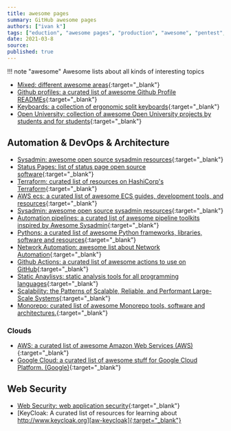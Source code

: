 ```yaml
---
title: awesome pages
summary: GitHub awesome pages
authors: ["ivan k"]
tags: ["eduction", "awesome pages", "production", "awesome", "pentest", "security", "cyber-sec"]
date: 2021-03-8
source:
published: true
---
```


!!! note "awesome"
    Awesome lists about all kinds of interesting topics

- [Mixed: different awesome areas][jsut-awesome]{:target="_blank"}
- [Github profiles: a curated list of awesome Github Profile READMEs][github-profiles]{:target="_blank"}
- [Keyboards: a collection of ergonomic split keyboards][keyboards]{:target="_blank"}
- [Open University: collection of awesome Open University projects by students and for students][keyboards]{:target="_blank"}

## Automation & DevOps & Architecture

- [Sysadmin: awesome open source sysadmin resources][awesome-sysadmin]{:target="_blank"}
- [Status Pages: list of status page open source software][status-pages]{:target="_blank"}
- [Terraform: curated list of resources on HashiCorp's Terraform][aw-terraform]{:target="_blank"}
- [AWS ecs: a curated list of awesome ECS guides, development tools, and resources][awesome-ecs]{:target="_blank"}
- [Sysadmin: awesome open source sysadmin resources][awesome-sysadmin]{:target="_blank"}
- [Automation pipelines: a curated list of awesome pipeline toolkits inspired by Awesome Sysadmin][autpipelines]{:target="_blank"}
- [Pythons: a curated list of awesome Python frameworks, libraries, software and resources][aw-python]{:target="_blank"}
- [Network Automation: awesome list about Network Automation][aw-networkautomation]{:target="_blank"}
- [Github Actions: a curated list of awesome actions to use on GitHub][aw-actions]{:target="_blank"}
- [Static Anaylisys: static analysis tools for all programming languages][aw-static-analysis]{:target="_blank"}
- [Scalability: the Patterns of Scalable, Reliable, and Performant Large-Scale Systems][aw-scalability]{:target="_blank"}
- [Monorepo: curated list of awesome Monorepo tools, software and architectures.][aw-monorepo]{:target="_blank"}

### Clouds

- [AWS: a curated list of awesome Amazon Web Services (AWS)][aw-aws]{:target="_blank"}
- [Google Cloud: a curated list of awesome stuff for Google Cloud Platform. (Google)][aw-googlecloud]{:target="_blank"}

## Web Security

- [Web Security: web application security][aw-pentest-web]{:target="_blank"}
- [KeyCloak: A curated list of resources for learning about http://www.keycloak.org][aw-keycloak]{:target="_blank"}

<!-- resources -->
[awesome-sysadmin]: https://github.com/kahun/awesome-sysadmin
[jsut-awesome]: https://github.com/sindresorhus/awesome
[awesome-ecs]: https://github.com/nathanpeck/awesome-ecs
[status-pages]: https://github.com/ivankatliarchuk/awesome-status-pages
[github-profiles]: https://github.com/ivankatliarchuk/awesome-github-profile-readme
[keyboards]: https://github.com/ivankatliarchuk/awesome-split-keyboards
[autpipelines]: https://github.com/ivankatliarchuk/awesome-pipeline
[aw-python]: https://github.com/ivankatliarchuk/awesome-python
[aw-networkautomation]: https://github.com/ivankatliarchuk/awesome-network-automation
[aw-actions]: https://github.com/sdras/awesome-actions
[aw-pentest-web]: https://github.com/infoslack/awesome-web-hacking
[aw-static-analysis]: https://github.com/analysis-tools-dev/static-analysis
[aw-keycloak]: https://github.com/ivankatliarchuk/awesome-keycloak
[aw-aws]: https://github.com/ivankatliarchuk/awesome-aws
[aw-scalability]: https://github.com/ivankatliarchuk/awesome-scalability
[aw-monorepo]: https://github.com/ivankatliarchuk/awesome-monorepo
[aw-googlecloud]: https://github.com/ivankatliarchuk/awesome-google-cloud
[aw-terraform]: https://github.com/ivankatliarchuk/awesome-terraform
[aw-website-build-v1]: https://github.com/ivankatliarchuk/awesome-websitebuild
[aw-openuni]: https://github.com/ivankatliarchuk/awesome-ou-projects

